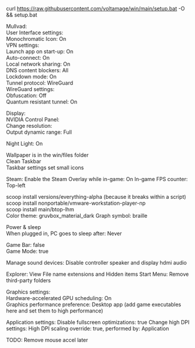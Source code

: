 curl https://raw.githubusercontent.com/voltamage/win/main/setup.bat -O && setup.bat  
  
  
Mullvad:  
User Interface settings:  
	Monochromatic Icon: On  
VPN settings:  
	Launch app on start-up: On  
	Auto-connect: On  
	Local network sharing: On  
	DNS content blockers: All  
	Lockdown mode: On  
	Tunnel protocol: WireGuard  
WireGuard settings:  
	Obfuscation: Off  
	Quantum resistant tunnel: On  
  
  
Display:  
NVIDIA Control Panel:  
	Change resolution:  
	Output dynamic range: Full  
  
Night Light: On  
  
Wallpaper is in the win/files folder  
Clean Taskbar  
Taskbar settings set small icons  
  
Steam:
    Enable the Steam Overlay while in-game: On
    In-game FPS counter: Top-left
  
scoop install versions/everything-alpha (because it breaks within a script)  
scoop install nonportable/vmware-workstation-player-np  
scoop install main/btop-lhm  
Color theme: gruvbox_material_dark
Graph symbol: braille
  
Power & sleep  
    When plugged in, PC goes to sleep after: Never  
 
Game Bar: false  
Game Mode: true  
  
Manage sound devices: Disable controller speaker and display hdmi audio

Explorer: View File name extensions and Hidden items
Start Menu: Remove third-party folders
  
Graphics settings:  
    Hardware-accelerated GPU scheduling: On  
    Graphics performance preference: Desktop app (add game executables here and set them to high performance)

Application settings:
    Disable fullscreen optimizations: true
    Change high DPI settings: High DPI scaling override: true, performed by: Application

TODO: Remove mouse accel later  
